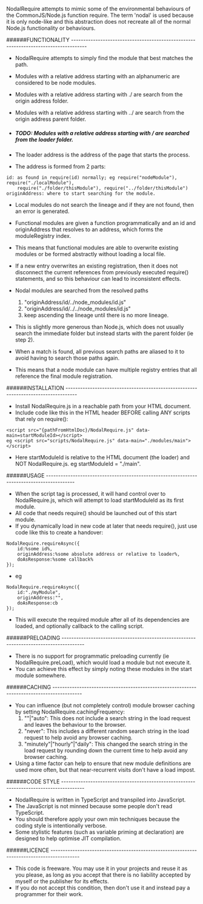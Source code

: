 NodalRequire attempts to mimic some of the environmental behaviours of the CommonJS/Node.js function require.
The term 'nodal' is used because it is only node-like and this abstraction does not recreate all of the 
normal Node.js functionality or behaviours.

######FUNCTIONALITY ------------------------------------------------------------------------------------
* NodalRequire attempts to simply find the module that best matches the path.
* Modules with a relative address starting with an alphanumeric are considered to be node modules.
* Modules with a relative address starting with ./ are search from the origin address folder.
* Modules with a relative address starting with ../ are search from the origin address parent folder.
* ##### TODO: Modules with a relative address starting with / are searched from the loader folder. #####

* The loader address is the address of the page that starts the process.
* The address is formed from 2 parts: 
```
id: as found in require(id) normally; eg require("nodeModule"), require("./localModule"), 
	require("./folder/thisModule"), require("../folder/thisModule")
originAddress: where to start searching for the module.
```
* Local modules do not search the lineage and if they are not found, then an error is generated.

* Functional modules are given a function programmatically and an id and originAddress that resolves to an address, which forms the moduleRegistry index.
* This means that functional modules are able to overwrite existing modules or be formed abstractly without loading a local file.
* If a new entry overwrites an existing registration, then it does not disconnect the current references from previously executed require() statements, and so this behaviour can lead to inconsistent effects.

* Nodal modules are searched from the resolved paths 
  1. "originAddress/id/../node_modules/id.js"
  2. "originAddress/id/../../node_modules/id.js"
  3. keep ascending the lineage until there is no more lineage.

* This is slightly more generous than Node.js, which does not usually search the immediate folder but instead starts with the parent folder (ie step 2).
* When a match is found, all previous search paths are aliased to it to avoid having to search those paths again.
* This means that a node module can have multiple registry entries that all reference the final module registration.

######INSTALLATION -----------------------------------------------------------------------------------
* Install NodalRequire.js in a reachable path from your HTML document.
* Include code like this in the HTML header BEFORE calling ANY scripts that rely on require(): 
```
<script src="{pathFromHtmlDoc}/NodalRequire.js" data-main=startModuleId></script>
eg <script src="scripts/NodalRequire.js" data-main="./modules/main"></script>
```
* Here startModuleId is relative to the HTML document (the loader) and NOT NodalRequire.js.
	eg startModuleId = "./main".

######USAGE ------------------------------------------------------------------------------------------
* When the script tag is processed, it will hand control over to NodalRequire.js, which will attempt to load startModuleId as its first module.
* All code that needs require() should be launched out of this start module.
* If you dynamically load in new code at later that needs require(), just use code like this to create a handover:
```
NodalRequire.requireAsync({
	id:%some id%,
	originAddress:%some absolute address or relative to loader%,
	doAsResponse:%some callback%
});
```
* eg
```
NodalRequire.requireAsync({
	id:"./myModule",
	originAddress:"",
	doAsResponse:cb
});
```
* This will execute the required module after all of its dependencies are loaded, and optionally callback to the calling script.

######PRELOADING ---------------------------------------------------------------------------------------
* There is no support for programmatic preloading currently (ie NodalRequire.preLoad), which would load a module but not execute it.
* You can achieve this effect by simply noting these modules in the start module somewhere.

######CACHING ------------------------------------------------------------------------------------------
* You can influence (but not completely control) module browser caching by setting NodalRequire.cachingFrequency:
  1. ""|"auto": This does not include a search string in the load request and leaves the behaviour to the browser.
  2. "never": This includes a different random search string in the load request to help avoid any browser caching.
  3. "minutely"|"hourly"|"daily": This changed the search string in the load request by rounding down the current time to help avoid any browser caching.
* Using a time factor can help to ensure that new module definitions are used more often, but that near-recurrent visits don't have a load impost.

######CODE STYLE ---------------------------------------------------------------------------------------
* NodalRequire is written in TypeScript and transpiled into JavaScript.
* The JavaScript is not minned because some people don't read TypeScript.
* You should therefore apply your own min techniques because the coding style is intentionally verbose.
* Some stylistic features (such as variable priming at declaration) are designed to help optimise JIT compilation.

######LICENCE ------------------------------------------------------------------------------------------
* This code is freeware. You may use it in your projects and reuse it as you please, as long as you accept that there is no liability accepted by myself or the publisher for its effects.
* If you do not accept this condition, then don't use it and instead pay a programmer for their work. 
